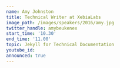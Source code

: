 ```yaml
---
name: Amy Johnston
title: Technical Writer at XebiaLabs
image_path: /images/speakers/2016/amy.jpg
twitter_handle: amybeukenex
start_time: '10.30'
end_time: '11.00'
topic: Jekyll for Technical Documentation
youtube_id:
announced: true
---
```

